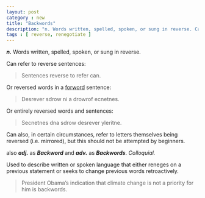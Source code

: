 ```yaml
---
layout: post
category : new
title: "Backwords"
description: "n. Words written, spelled, spoken, or sung in reverse. Can refer to reverse sentences [sentences reverse to refer can] or reversed words in a forword sentence [desrever sdrow ni a drowrof ecnetnes] or entirely reversed words and sentences [secnetnes dna sdrow desrever..."
tags : [ reverse, renegotiate ]
---
```


***n.*** Words written, spelled, spoken, or sung in reverse.

Can refer to reverse sentences:

> Sentences reverse to refer can.

Or reversed words in a [forword](/forword) sentence:

> Desrever sdrow ni a drowrof ecnetnes.

Or entirely reversed words and sentences:

> Secnetnes dna sdrow desrever yleritne.

Can also, in certain circumstances, refer to letters themselves being reversed (i.e. mirrored), but this should not be attempted by beginners.

also ***adj.*** as ***Backword*** and ***adv.*** as ***Backwords***. *Colloquial.*

Used to describe written or spoken language that either reneges on a previous statement or seeks to change previous words retroactively.

> President Obama’s indication that climate change is not a priority for him is backwords.